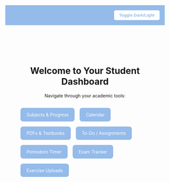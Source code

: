 
<html lang="en">
<head>
  <meta charset="UTF-8" />
  <meta name="viewport" content="width=device-width, initial-scale=1.0"/>
  <title>Student Dashboard</title>
  <style>
    :root {
      --bg-light: #fef6f3;
      --text-light: #333;
      --bg-dark: #121212;
      --text-dark: #f5f5f5;
      --accent: #94bbe9;
    }

    body {
      margin: 0;
      font-family: 'Segoe UI', sans-serif;
      background-color: var(--bg-light);
      color: var(--text-light);
      transition: background-color 0.3s, color 0.3s;
    }

    .dark-mode {
      background-color: var(--bg-dark);
      color: var(--text-dark);
    }

    header {
      padding: 1rem;
      background-color: var(--accent);
      color: white;
      display: flex;
      justify-content: space-between;
      align-items: center;
    }

    .verse {
      font-style: italic;
      font-size: 0.95rem;
    }

    nav {
      display: flex;
      flex-wrap: wrap;
      gap: 1rem;
      padding: 1rem;
    }

    nav a {
      text-decoration: none;
      background: var(--accent);
      padding: 0.8rem 1.2rem;
      border-radius: 8px;
      color: white;
      transition: background 0.3s;
    }

    nav a:hover {
      background: #7da9dc;
    }

    .toggle-btn {
      padding: 0.5rem 1rem;
      background: white;
      border: none;
      border-radius: 5px;
      cursor: pointer;
      color: var(--accent);
      font-weight: bold;
    }

    .container {
      padding: 2rem;
      max-width: 800px;
      margin: auto;
      text-align: center;
    }
  </style>
</head>
<body>

<header>
  <div class="verse" id="bible-verse"></div>
  <button class="toggle-btn" onclick="toggleMode()">Toggle Dark/Light</button>
</header>

<main class="container">
  <h1>Welcome to Your Student Dashboard</h1>
  <p>Navigate through your academic tools:</p>
  <nav>
    <a href="https://angelo2009sheen.github.io/Subjects/">Subjects & Progress</a>
    <a href="calender.html">Calendar</a>
    <a href="textbooks.html">PDFs & Textbooks</a>
    <a href="To-do-list.html">To-Do / Assignments</a>
    <a href="Pomodoro.html">Pomodoro Timer</a>
    <a href="Exams.html">Exam Tracker</a>
    <a href="exercises.html">Exercise Uploads</a>
  </nav>
</main>

<script>
  const verses = [
    "I can do all things through Christ who strengthens me. — Philippians 4:13",
    "Trust in the Lord with all your heart and lean not on your own understanding. — Proverbs 3:5",
    "For I know the plans I have for you, declares the Lord. — Jeremiah 29:11",
    "The Lord is my shepherd; I shall not want. — Psalm 23:1",
    "Be strong and courageous. Do not be afraid. — Joshua 1:9"
  ];

  function getRandomVerse() {
    const index = Math.floor(Math.random() * verses.length);
    return verses[index];
  }

  document.getElementById("bible-verse").textContent = getRandomVerse();

  function toggleMode() {
    document.body.classList.toggle('dark-mode');
  }
</script>

</body>
</html>
